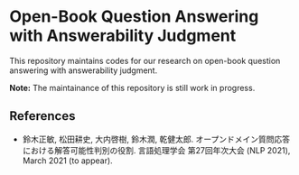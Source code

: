 # Open-Book Question Answering with Answerability Judgment

This repository maintains codes for our research on open-book question answering with answerability judgment.

**Note:** The maintainance of this repository is still work in progress.

## References

- 鈴木正敏, 松田耕史, 大内啓樹, 鈴木潤, 乾健太郎. オープンドメイン質問応答における解答可能性判別の役割. 言語処理学会 第27回年次大会 (NLP 2021), March 2021 (to appear).
